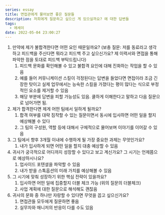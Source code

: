 ```yaml
---
series: essay
title: 면접관에게 물어보면 좋은 질문들
description: 저희에게 질문하고 싶으신 게 있으실까요? 에 대한 답변들
tags:
  - 에세이
date: 2022-05-04 23:00:27
---
```

1. 만약에 제가 불합격한다면 어떤 요인 때문일까요? (보충 질문: 저를 동료라고 생각하고 피드백을 주신다면 뭐라고 피드백 주고 싶으신가요? 제 이력서와 면접을 통해 파악한 점을 토대로 피드백 부탁드립니다)
    1. 피드백 문화를 확인해볼 수 있고 불합격 요인에 대해 진화하는 작업을 할 수 있음
    2. 예를 들어 커뮤니케이션 스킬이 걱정된다는 답변을 들었다면 면접이라 조금 긴장한 탓이고 실제 업무에서는 능숙한 스킬을 가졌다는 평이 많다는 식으로 부정적인 요소를 제거할 수 있음
    3. 해당 부분에 답변을 피할 가능성도 있음. 쿨하게 이해한다고 말하고 다음 질문으로 넘어가면 됨.
2. 제가 합격한다면 제게 어떤 팀에서 일하게 될까요?
    1. 합격 여부를 대략 짐작할 수 있는 질문이면서 동시에 입사하면 어떤 일을 할지 예상해볼 수 있다
    2. 그 팀의 구성원, 역할 등에 대해서 구체적으로 물어보며 이야기를 이어갈 수 있음
3. 그 팀에서 향후 3개월 이내에 수행하게 될 가장 중요한 과제는 무엇인가요?
    1. 내가 입사하게 되면 어떤 일을 할지 대충 예상할 수 있음
4. 귀사가 궁극적으로 어디까지 성장할 수 있다고 보고 계신가요? 그 시기는 언제쯤으로 예상하시나요?
    1. 업사이드 포텐셜을 파악할 수 있음 
    2. 내가 받을 스톡옵션의 미래 가치를 예상해볼 수 있음
5. 그 시기에 맞춰 성장하기 위한 핵심 전략이 있을까요?
    1. 입사하면 어떤 일에 집중할지 더블 체크 가능 (위의 질문의 더블체크)
    2. 사업 계획에 대한 질문으로 해석해도 괜찮음
6. 귀사의 문화 중 하나만 자랑할 수 있다면 무엇을 꼽고 싶으신가요?
    1. 면접관들 모두에게 질문하면 좋음
    2. 실무자와 매니저의 반응이 다를 수도 있음
